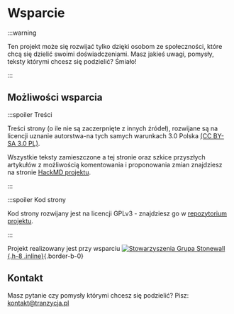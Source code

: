 # Wsparcie

:::warning

Ten projekt może się rozwijać tylko dzięki osobom ze społeczności, które chcą się dzielić swoimi doświadczeniami. Masz jakieś uwagi, pomysły, teksty którymi chcesz się podzielić? Śmiało!

:::

## Możliwości wsparcia

:::spoiler Treści

Treści strony (o ile nie są zaczerpnięte z innych źródeł), rozwijane są na licencji uznanie autorstwa-na tych samych warunkach 3.0 Polska [(CC BY-SA 3.0 PL)](https://creativecommons.org/licenses/by-sa/3.0/pl/).

Wszystkie teksty zamieszczone a tej stronie oraz szkice przyszłych artykułów z możliwością komentowania i proponowania zmian znajdziesz na stronie [HackMD projektu](https://hackmd.io/@tranzycja).

:::

:::spoiler Kod strony

Kod strony rozwijany jest na licencji GPLv3 - znajdziesz go w [repozytorium projektu](https://github.com/Tash-Feneko/tranzycja.pl/).

:::

Projekt realizowany jest przy wsparciu [![Stowarzyszenia Grupa Stonewall](/media/img/logo/STOn_logo_transparent-pink.svg){.h-8 .inline}](https://grupa-stonewall.pl){.border-b-0}

## Kontakt

Masz pytanie czy pomysły którymi chcesz się podzielić?
Pisz: kontakt@tranzycja.pl
